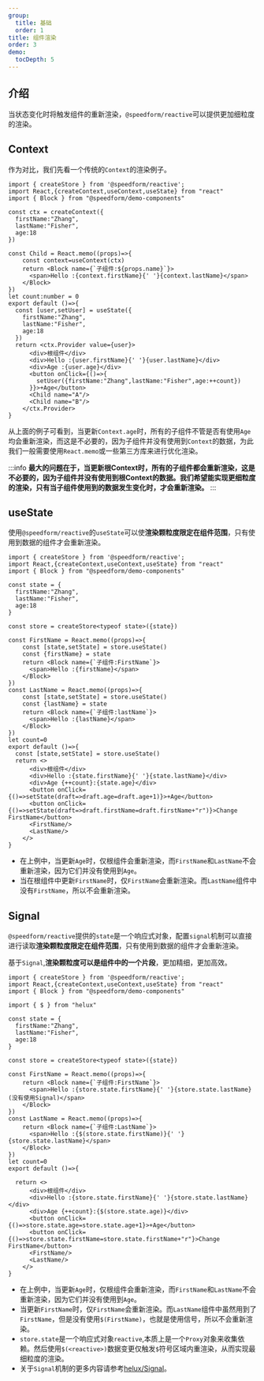 ```yaml
---
group:
  title: 基础
  order: 1 
title: 组件渲染
order: 3 
demo:
  tocDepth: 5
---
```


## 介绍

当状态变化时将触发组件的重新渲染，`@speedform/reactive`可以提供更加细粒度的渲染。

##  Context

作为对比，我们先看一个传统的`Context`的渲染例子。

```tsx
import { createStore } from '@speedform/reactive';
import React,{createContext,useContext,useState} from "react"
import { Block } from "@speedform/demo-components"

const ctx = createContext({
  firstName:"Zhang",
  lastName:"Fisher",
  age:18
})

const Child = React.memo((props)=>{
    const context=useContext(ctx)
    return <Block name={`子组件:${props.name}`}>
      <span>Hello :{context.firstName}{' '}{context.lastName}</span> 
    </Block>
})
let count:number = 0
export default ()=>{
  const [user,setUser] = useState({
    firstName:"Zhang",
    lastName:"Fisher",
    age:18
  })
  return <ctx.Provider value={user}>
      <div>根组件</div>
      <div>Hello :{user.firstName}{' '}{user.lastName}</div>
      <div>Age :{user.age}</div>
      <button onClick={()=>{
        setUser({firstName:"Zhang",lastName:"Fisher",age:++count})
      }}>+Age</button>
      <Child name="A"/>
      <Child name="B"/>
    </ctx.Provider>
}

```

从上面的例子可看到，当更新`Context.age`时，所有的子组件不管是否有使用`Age`均会重新渲染，而这是不必要的，因为子组件并没有使用到`Context`的数据，为此我们一般需要使用`React.memo`或一些第三方库来进行优化渲染。

:::info
**最大的问题在于，当更新根Context时，所有的子组件都会重新渲染，这是不必要的，因为子组件并没有使用到根Context的数据。我们希望能实现更细粒度的渲染，只有当子组件使用到的数据发生变化时，才会重新渲染。**
::: 

## useState

使用`@speedform/reactive`的`useState`可以使**渲染颗粒度限定在组件范围**，只有使用到数据的组件才会重新渲染。

```tsx
import { createStore } from '@speedform/reactive';
import React,{createContext,useContext,useState} from "react"
import { Block } from "@speedform/demo-components"

const state = {
  firstName:"Zhang",
  lastName:"Fisher",
  age:18
}

const store = createStore<typeof state>({state})

const FirstName = React.memo((props)=>{
    const [state,setState] = store.useState()
    const {firstName} = state
    return <Block name={`子组件:FirstName`}>
      <span>Hello :{firstName}</span> 
    </Block>
})
const LastName = React.memo((props)=>{
    const [state,setState] = store.useState()
    const {lastName} = state
    return <Block name={`子组件:lastName`}>
      <span>Hello :{lastName}</span> 
    </Block>
})
let count=0
export default ()=>{ 
  const [state,setState] = store.useState()
  return <>
      <div>根组件</div>
      <div>Hello :{state.firstName}{' '}{state.lastName}</div>
      <div>Age {++count}:{state.age}</div>
      <button onClick={()=>setState(draft=>draft.age=draft.age+1)}>+Age</button>
      <button onClick={()=>setState(draft=>draft.firstName=draft.firstName+"r")}>Change FirstName</button>
      <FirstName/>
      <LastName/>
    </>
}

```

- 在上例中，当更新`Age`时，仅根组件会重新渲染，而`FirstName`和`LastName`不会重新渲染，因为它们并没有使用到`Age`。
- 当在根组件中更新`FirstName`时，仅`FirstName`会重新渲染。而`LastName`组件中没有`FirstName`，所以不会重新渲染。



## Signal
`@speedform/reactive`提供的`state`是一个响应式对象，配置`signal`机制可以直接进行读取**渲染颗粒度限定在组件范围**，只有使用到数据的组件才会重新渲染。

基于`Signal`,**渲染颗粒度可以是组件中的一个片段**，更加精细，更加高效。

```tsx
import { createStore } from '@speedform/reactive';
import React,{createContext,useContext,useState} from "react"
import { Block } from "@speedform/demo-components"

import { $ } from "helux"

const state = {
  firstName:"Zhang",
  lastName:"Fisher",
  age:18
}

const store = createStore<typeof state>({state})

const FirstName = React.memo((props)=>{
    return <Block name={`子组件:FirstName`}>
      <span>Hello :{store.state.firstName}{' '}{store.state.lastName}(没有使用Signal)</span> 
    </Block>
})
const LastName = React.memo((props)=>{
    return <Block name={`子组件:LastName`}>
      <span>Hello :{$(store.state.firstName)}{' '}{store.state.lastName}</span> 
    </Block>
})
let count=0
export default ()=>{ 

  return <>
      <div>根组件</div>
      <div>Hello :{store.state.firstName}{' '}{store.state.lastName}</div>
      <div>Age {++count}:{$(store.state.age)}</div>
      <button onClick={()=>store.state.age=store.state.age+1}>+Age</button>
      <button onClick={()=>store.state.firstName=store.state.firstName+"r"}>Change FirstName</button>
      <FirstName/>
      <LastName/>
    </>
}

```
- 在上例中，当更新`Age`时，仅根组件会重新渲染，而`FirstName`和`LastName`不会重新渲染，因为它们并没有使用到`Age`。
- 当更新`FirstName`时，仅`FirstName`会重新渲染。而`LastName`组件中虽然用到了`FirstName`，但是没有使用`$(FirstName)`，也就是使用信号，所以不会重新渲染。
- `store.state`是一个响应式对象`reactive`,本质上是一个`Proxy`对象来收集依赖。然后使用`$(<reactive>)`数据变更仅触发`$`符号区域内重渲染，从而实现最细粒度的渲染。
- 关于`Signal`机制的更多内容请参考[helux/Signal](https://heluxjs.github.io/helux/guide/signal)。
